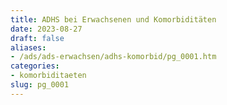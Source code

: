 ```yaml
---
title: ADHS bei Erwachsenen und Komorbiditäten
date: 2023-08-27
draft: false
aliases:
- /ads/ads-erwachsen/adhs-komorbid/pg_0001.htm
categories:
- komorbiditaeten
slug: pg_0001
---
```

